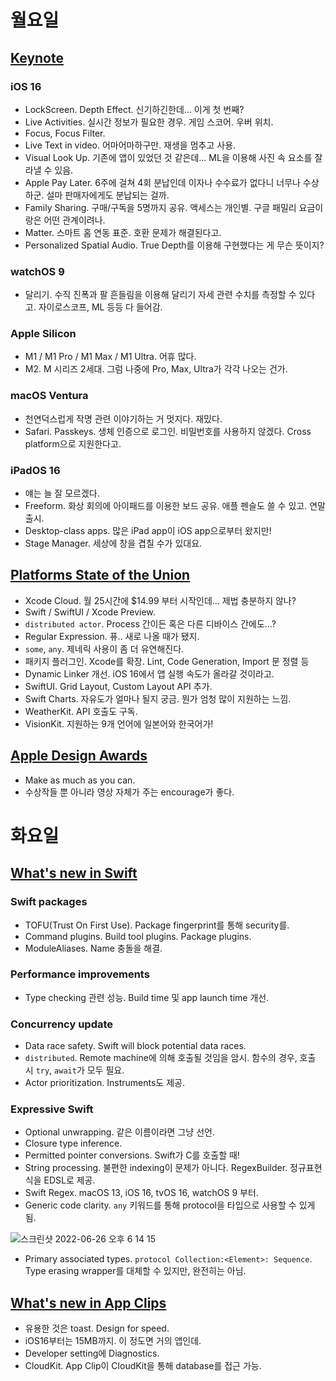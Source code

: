 # 월요일

## [Keynote](https://developer.apple.com/wwdc22/101)
### iOS 16
- LockScreen. Depth Effect. 신기하긴한데... 이게 첫 번째?
- Live Activities. 실시간 정보가 필요한 경우. 게임 스코어. 우버 위치.
- Focus, Focus Filter.
- Live Text in video. 어마어마하구만. 재생을 멈추고 사용.
- Visual Look Up. 기존에 앱이 있었던 것 같은데... ML을 이용해 사진 속 요소를 잘라낼 수 있음.
- Apple Pay Later. 6주에 걸쳐 4회 분납인데 이자나 수수료가 없다니 너무나 수상하군. 설마 판매자에게도 분납되는 걸까.
- Family Sharing. 구매/구독을 5명까지 공유. 액세스는 개인별. 구글 패밀리 요금이랑은 어떤 관계이려나.
- Matter. 스마트 홈 연동 표준. 호환 문제가 해결된다고.
- Personalized Spatial Audio. True Depth를 이용해 구현했다는 게 무슨 뜻이지?
### watchOS 9
- 달리기. 수직 진폭과 팔 흔들림을 이용해 달리기 자세 관련 수치를 측정할 수 있다고. 자이로스코프, ML 등등 다 들어감.
### Apple Silicon
- M1 / M1 Pro / M1 Max / M1 Ultra. 어휴 많다.
- M2. M 시리즈 2세대. 그럼 나중에 Pro, Max, Ultra가 각각 나오는 건가.
### macOS Ventura
- 천연덕스럽게 작명 관련 이야기하는 거 멋지다. 재밌다.
- Safari. Passkeys. 생체 인증으로 로그인. 비밀번호를 사용하지 않겠다. Cross platform으로 지원한다고.
### iPadOS 16
- 얘는 늘 잘 모르겠다.
- Freeform. 화상 회의에 아이패드를 이용한 보드 공유. 애플 펜슬도 쓸 수 있고. 연말 출시.
- Desktop-class apps. 많은 iPad app이 iOS app으로부터 왔지만!
- Stage Manager. 세상에 창을 겹칠 수가 있대요.

## [Platforms State of the Union](https://developer.apple.com/wwdc22/102)
- Xcode Cloud. 월 25시간에 $14.99 부터 시작인데... 제법 충분하지 않나?
- Swift / SwiftUI / Xcode Preview. 
- `distributed actor`. Process 간이든 혹은 다른 디바이스 간에도...?
- Regular Expression. 퓨.. 새로 나올 때가 됐지.
- `some`, `any`. 제네릭 사용이 좀 더 유연해진다.
- 패키지 플러그인. Xcode를 확장. Lint, Code Generation, Import 문 정렬 등
- Dynamic Linker 개선. iOS 16에서 앱 실행 속도가 올라갈 것이라고.
- SwiftUI. Grid Layout, Custom Layout API 추가.
- Swift Charts. 자유도가 얼마나 될지 궁금. 뭔가 엄청 많이 지원하는 느낌.
- WeatherKit. API 호출도 구독.
- VisionKit. 지원하는 9개 언어에 일본어와 한국어가!

## [Apple Design Awards](https://developer.apple.com/wwdc22/103)
- Make as much as you can.
- 수상작들 뿐 아니라 영상 자체가 주는 encourage가 좋다.

# 화요일

## [What's new in Swift](https://developer.apple.com/wwdc22/110354)
### Swift packages
- TOFU(Trust On First Use). Package fingerprint를 통해 security를.
- Command plugins. Build tool plugins. Package plugins.
- ModuleAliases. Name 충돌을 해결.
### Performance improvements
- Type checking 관련 성능. Build time 및 app launch time 개선.
### Concurrency update
- Data race safety. Swift will block potential data races.
- `distributed`. Remote machine에 의해 호출될 것임을 암시. 함수의 경우, 호출 시 `try`, `await`가 모두 필요.
- Actor prioritization. Instruments도 제공. 
### Expressive Swift
- Optional unwrapping. 같은 이름이라면 그냥 선언. 
- Closure type inference.
- Permitted pointer conversions. Swift가 C를 호출할 때!
- String processing. 불편한 indexing이 문제가 아니다. RegexBuilder. 정규표현식을 EDSL로 제공.
- Swift Regex. macOS 13, iOS 16, tvOS 16, watchOS 9 부터.
- Generic code clarity. `any` 키워드를 통해 protocol을 타입으로 사용할 수 있게 됨.

![스크린샷 2022-06-26 오후 6 14 15](https://user-images.githubusercontent.com/5267524/175807933-72254ca0-ac62-455d-b76d-03b55a97e36a.png)

- Primary associated types. `protocol Collection:<Element>: Sequence`. Type erasing wrapper를 대체할 수 있지만, 완전히는 아님.

## [What's new in App Clips](https://developer.apple.com/wwdc22/10097)
- 유용한 것은 toast. Design for speed.
- iOS16부터는 15MB까지. 이 정도면 거의 앱인데.
- Developer setting에 Diagnostics.
- CloudKit. App Clip이 CloudKit을 통해 database를 접근 가능.
